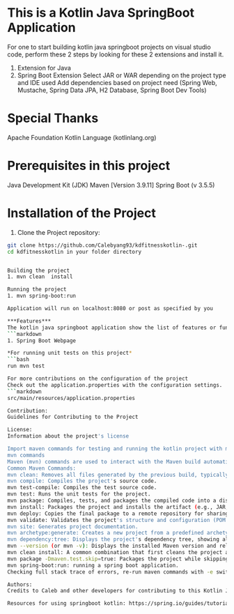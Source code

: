 # This is a Kotlin Java SpringBoot Application 
For one to start building kotlin java springboot projects on visual studio code, perform these 2 steps by looking for these 2 extensions and install it. 
1) Extension for Java 
2) Spring Boot Extension 
Select JAR or WAR depending on the project type and IDE used 
Add dependencies based on project need (Spring Web, Mustache, Spring Data JPA, H2 Database, Spring Boot Dev Tools)

# Special Thanks 
Apache Foundation
Kotlin Language (kotlinlang.org)

# Prerequisites in this project
Java Development Kit (JDK) 
Maven [Version 3.9.11]
Spring Boot (v 3.5.5)

# Installation of the Project 
1. Clone the Project repository: 
```bash 
git clone https://github.com/Calebyang93/kdfitnesskotlin-.git
cd kdfitnesskotlin in your folder directory


Building the project
1. mvn clean  install 

Running the project
1. mvn spring-boot:run

Application will run on localhost:8080 or post as specified by you 

***Features***
The kotlin java springboot application show the list of features or functionalities implemented in the project. 
```markdown
1. Spring Boot Webpage

*For running unit tests on this project*
```bash
run mvn test 

For more contributions on the configuration of the project
Check out the application.properties with the configuration settings. 
```markdown 
src/main/resources/application.properties

Contribution:
Guidelines for Contributing to the Project 

License: 
Information about the project's license 

Import maven commands for testing and running the kotlin project with maven commands:
mvn commands 
Maven (mvn) commands are used to interact with the Maven build automation tool for Java projects. These commands typically execute specific goals or phases within the Maven build lifecycle.
Common Maven Commands:
mvn clean: Removes all files generated by the previous build, typically found in the target directory.
mvn compile: Compiles the project's source code.
mvn test-compile: Compiles the test source code.
mvn test: Runs the unit tests for the project.
mvn package: Compiles, tests, and packages the compiled code into a distributable format (e.g., JAR, WAR).
mvn install: Packages the project and installs the artifact (e.g., JAR, WAR) into the local Maven repository, making it available for other local projects.
mvn deploy: Copies the final package to a remote repository for sharing with other developers and projects. 
mvn validate: Validates the project's structure and configuration (POM file).
mvn site: Generates project documentation.
mvn archetype:generate: Creates a new project from a predefined archetype (template).
mvn dependency:tree: Displays the project's dependency tree, showing all direct and transitive dependencies.
mvn --version (or mvn -v): Displays the installed Maven version and related environment information.
mvn clean install: A common combination that first cleans the project and then builds and installs it into the local repository.
mvn package -Dmaven.test.skip=true: Packages the project while skipping the execution of tests.
mvn spring-boot:run: running a spring boot application. 
Checking full stack trace of errors, re-run maven commands with -e switch. 

Authors: 
Credits to Caleb and other developers for contributing to this Kotlin Java Springboot application for kdfitness. 

Resources for using springboot kotlin: https://spring.io/guides/tutorials/spring-boot-kotlin
